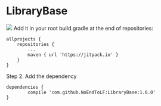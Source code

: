 # LibraryBase
[![](https://jitpack.io/v/NoEndToLF/LibraryBase.svg)](https://jitpack.io/#NoEndToLF/LibraryBase)
Add it in your root build.gradle at the end of repositories:

	allprojects {
		repositories {
			...
			maven { url 'https://jitpack.io' }
		}
	}
Step 2. Add the dependency

	dependencies {
	        compile 'com.github.NoEndToLF:LibraryBase:1.6.0'
	}